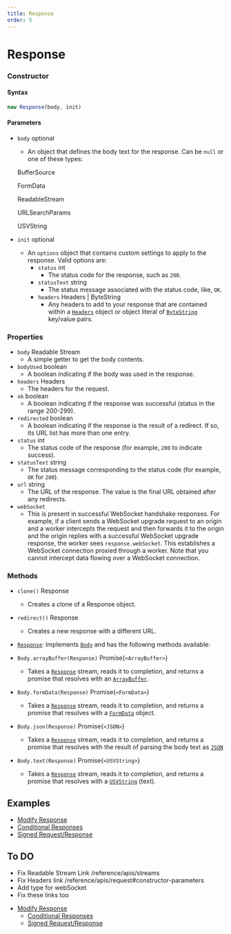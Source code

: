 ```yaml
---
title: Response
order: 5
---
```

# Response

### Constructor

#### Syntax

```javascript
new Response(body, init)
```

#### Parameters

<Definitions>

- `body` <Type>optional</Type>
    -  An object that defines the body text for the response. Can be `null` or one of these types:

    <TypeLink href="https://developer.mozilla.org/en-US/docs/Web/API/BufferSource">BufferSource</TypeLink> &nbsp;

     <TypeLink href="https://developer.mozilla.org/en-US/docs/Web/API/FormData">FormData</TypeLink> &nbsp;

     <TypeLink href="https://developer.mozilla.org/en-US/docs/Web/API/ReadableStream">ReadableStream</TypeLink> &nbsp;

     <TypeLink href="https://developer.mozilla.org/en-US/docs/Web/API/URLSearchParams">URLSearchParams</TypeLink> &nbsp; 

     <TypeLink href="https://developer.mozilla.org/en-US/docs/Web/API/USVString">USVString</TypeLink>    &nbsp;

- `init` <Type>optional</Type>
    -   An `options` object that contains custom settings to apply to the response. Valid options are:
        - `status` <Type>int</Type>
            - The status code for the response, such as `200`.
        - `statusText` <Type>string</Type>
            - The status message associated with the status code, like, `OK`.
        - `headers` <TypeLink href="/reference/apis/request#constructor-parameters">Headers</TypeLink> | <TypeLink href="https://developer.mozilla.org/en-US/docs/Web/API/ByteString">ByteString</TypeLink>
            - Any headers to add to your response that are contained within a [`Headers`](/reference/apis/request#constructor-parameters) object or object literal of [`ByteString`](https://developer.mozilla.org/en-US/docs/Web/API/ByteString) key/value pairs.

</Definitions>

### Properties

<Definitions>

- `body` <TypeLink href="/reference/apis/streams">Readable Stream</TypeLink>
    - A simple getter to get the body contents.
- `bodyUsed` <Type>boolean</Type>
    - A boolean indicating if the body was used in the response.
- `headers` <TypeLink href="/reference/apis/request#constructor-parameters">Headers</TypeLink>
    - The headers for the request.
- `ok` <Type>boolean</Type>
    - A boolean indicating if the response was successful (status in the range 200-299).
- `redirected` <Type>boolean</Type> 
    - A boolean indicating if the response is the result of a redirect. If so, its URL list has more than one entry.
- `status` <Type>int</Type>
    - The status code of the response (for example, `200` to indicate success).
- `statusText` <Type>string</Type>
    - The status message corresponding to the status code (for example, `OK` for `200`).
- `url` <Type>string</Type>
    - The URL of the response. The value is the final URL obtained after any redirects.
- `webSocket`
    - This is present in successful WebSocket handshake responses. For example, if a client sends a WebSocket upgrade request to an origin and a worker intercepts the request and then forwards it to the origin and the origin replies with a successful WebSocket upgrade response, the worker sees `response.webSocket`. This establishes a WebSocket connection proxied through a worker. Note that you cannot intercept data flowing over a WebSocket connection.

</Definitions>

### Methods

<Definitions>

- `clone()` <TypeLink href="#response">Response</TypeLink>
    - Creates a clone of a <TypeLink href="#response">Response</TypeLink> object.

- `redirect()` <TypeLink href="#response">Response</TypeLink>
    - Creates a new response with a different URL.

- [`Response`](#response): Implements [`Body`](https://developer.mozilla.org/en-US/docs/Web/API/Body) and has the following methods available:

- <Code>Body.arrayBuffer(<TypeLink href="#response">Response</TypeLink>)</Code> <TypeLink href="https://developer.mozilla.org/en-US/docs/Web/API/ArrayBuffer">Promise{`<ArrayBuffer>`}</TypeLink>

    - Takes a [`Response`](#response) stream, reads it to completion, and returns a promise that resolves with an [`ArrayBuffer`](https://developer.mozilla.org/en-US/docs/Web/API/ArrayBuffer).

- <Code>Body.formData(<TypeLink href="#response">Response</TypeLink>)</Code> <TypeLink href="https://developer.mozilla.org/en-US/docs/Web/API/FormData">Promise{`<FormData>`}</TypeLink>

    - Takes a [`Response`](#response) stream, reads it to completion, and returns a promise that resolves with a [`FormData`](https://developer.mozilla.org/en-US/docs/Web/API/FormData) object. 

- <Code>Body.json(<TypeLink href="#response">Response</TypeLink>)</Code> <TypeLink href="https://developer.mozilla.org/en-US/docs/Web/">Promise{`<JSON>`}</TypeLink>

    - Takes a [`Response`](#response) stream, reads it to completion, and returns a promise that resolves with the result of parsing the body text as [`JSON`](https://developer.mozilla.org/en-US/docs/Web/)

- <Code>Body.text(<TypeLink href="#response">Response</TypeLink>)</Code> <TypeLink href="https://developer.mozilla.org/en-US/docs/Web/API/USVString">Promise{`<USVString>`}</TypeLink>

    - Takes a [`Response`](#response) stream, reads it to completion, and returns a promise that resolves with a [`USVString`](https://developer.mozilla.org/en-US/docs/Web/API/USVString) (text).

</Definitions>

  
  
  ## Examples
  
  * [Modify Response](/templates/pages//modify_res_props)
  * [Conditional Responses](/templates/pages/conditional_responses)
  * [Signed Request/Response](/templates/pages/signed_request)


## To DO
- Fix Readable Stream Link /reference/apis/streams
- Fix Headers link /reference/apis/request#constructor-parameters
- Add type for webSocket
- Fix these links too
* [Modify Response](/templates/pages//modify_res_props)
  * [Conditional Responses](/templates/pages/conditional_responses)
  * [Signed Request/Response](/templates/pages/signed_request)